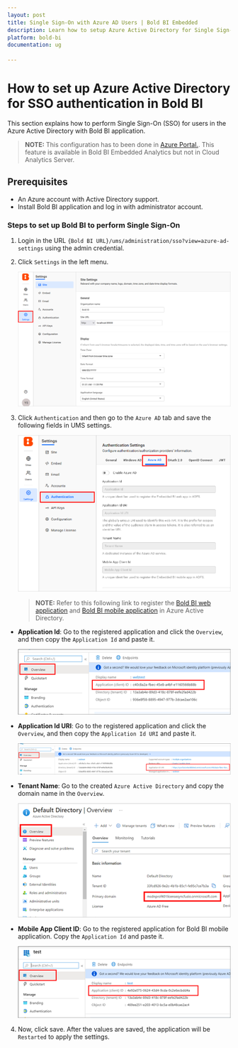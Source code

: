 ```yaml
---
layout: post
title: Single Sign-On with Azure AD Users | Bold BI Embedded
description: Learn how to setup Azure Active Directory for Single Sign-on authentication in Bold BI. This configuration must be done in Azure portal.
platform: bold-bi
documentation: ug

---
```


# How to set up Azure Active Directory for SSO authentication in Bold BI

This section explains how to perform Single Sign-On (SSO) for users in the Azure Active Directory with Bold BI application.

> **NOTE:**  This configuration has to been done in [Azure Portal.](https://portal.azure.com/). This feature is available in Bold BI Embedded Analytics but not in Cloud Analytics Server.

## Prerequisites

* An Azure account with Active Directory support.
* Install Bold BI application and log in with administrator account.

### Steps to set up Bold BI to perform Single Sign-On 

1. Login in the URL `{Bold BI URL}/ums/administration/sso?view=azure-ad-settings` using the admin credential.

2. Click `Settings` in the left menu.

    ![Application Id](/static/assets/site-administration/images/sso-settings.png)

3.  Click `Authentication` and then go to the `Azure AD` tab and save the following fields in UMS settings. 

    ![Azure Active Directory Settings](/static/assets/site-administration/images/enable-sso.png)  

    > **NOTE:**  Refer to this following link to register the [Bold BI web application](/faq/how-to-register-bold-bi-web-application-with-azure-active-directory/) and [Bold BI mobile application](/faq/how-to-register-bold-bi-mobile-application-with-azure-active-directory/) in Azure Active Directory.

   * **Application Id**: Go to the registered application and click the `Overview`, and then copy the `Application Id` and paste it.

      ![Application Id](/static/assets/site-administration/images/app-id.png)

   * **Application Id URI**: Go to the registered application and click the `Overview`, and then copy the `Application Id URI` and paste it.

      ![Application Id URI](/static/assets/site-administration/images/app-id-uri.png)

   * **Tenant Name**: Go to the created `Azure Active Directory` and copy the domain name in the `Overview`.

      ![Tenant name](/static/assets/site-administration/images/tenant-name.png)
 
   * **Mobile App Client ID**: Go to the registered application for Bold BI mobile application. Copy the `Application Id` and paste it.

      ![Client ID](/static/assets/site-administration/images/app-id-1.png)

4. Now, click save. After the values are saved, the application will be `Restarted` to apply the settings.

